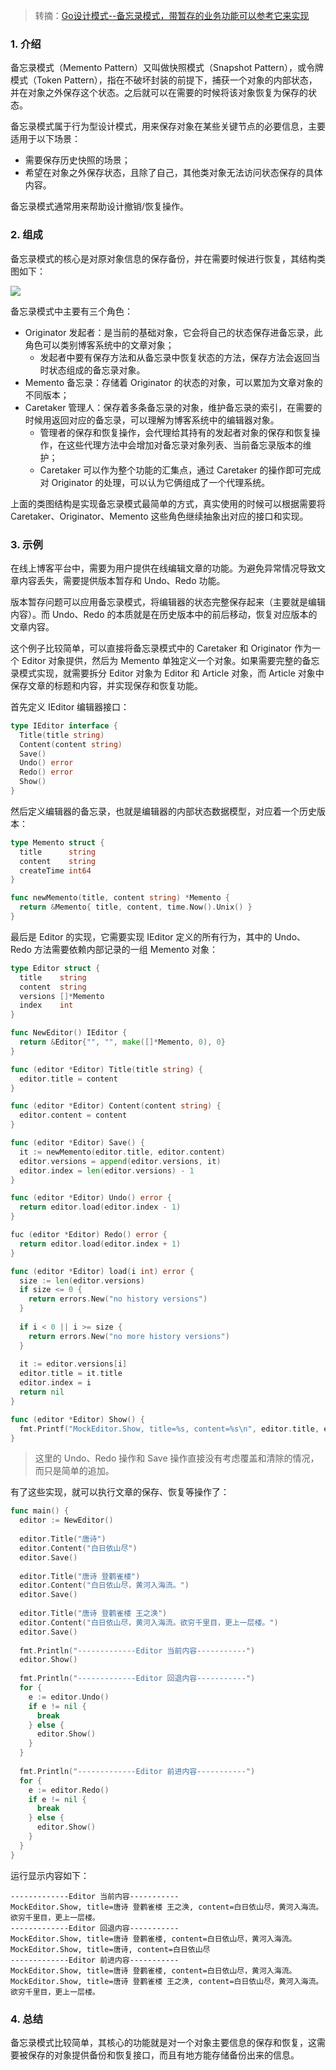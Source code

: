 > 转摘：[Go设计模式--备忘录模式，带暂存的业务功能可以参考它来实现](https://mp.weixin.qq.com/s/RikZAeI2Pic4vYwVNh4HnA)

### 1. 介绍

备忘录模式（Memento Pattern）又叫做快照模式（Snapshot Pattern），或令牌模式（Token Pattern），指在不破坏封装的前提下，捕获一个对象的内部状态，并在对象之外保存这个状态。之后就可以在需要的时候将该对象恢复为保存的状态。

备忘录模式属于行为型设计模式，用来保存对象在某些关键节点的必要信息，主要适用于以下场景：

* 需要保存历史快照的场景；
* 希望在对象之外保存状态，且除了自己，其他类对象无法访问状态保存的具体内容。

备忘录模式通常用来帮助设计撤销/恢复操作。

### 2. 组成

备忘录模式的核心是对原对象信息的保存备份，并在需要时候进行恢复，其结构类图如下：

![](https://cnd.qiniu.lin07ux.cn/markdown/3a6fb8b326fca8221f6c42d1377d0fd1.jpg)

备忘录模式中主要有三个角色：

* Originator 发起者：是当前的基础对象，它会将自己的状态保存进备忘录，此角色可以类别博客系统中的文章对象；
    * 发起者中要有保存方法和从备忘录中恢复状态的方法，保存方法会返回当时状态组成的备忘录对象。
* Memento 备忘录：存储着 Originator 的状态的对象，可以累加为文章对象的不同版本；
* Caretaker 管理人：保存着多条备忘录的对象，维护备忘录的索引，在需要的时候用返回对应的备忘录，可以理解为博客系统中的编辑器对象。
    * 管理者的保存和恢复操作，会代理给其持有的发起者对象的保存和恢复操作，在这些代理方法中会增加对备忘录对象列表、当前备忘录版本的维护；
    * Caretaker 可以作为整个功能的汇集点，通过 Caretaker 的操作即可完成对 Originator 的处理，可以认为它俩组成了一个代理系统。

上面的类图结构是实现备忘录模式最简单的方式，真实使用的时候可以根据需要将 Caretaker、Originator、Memento 这些角色继续抽象出对应的接口和实现。

### 3. 示例

在线上博客平台中，需要为用户提供在线编辑文章的功能。为避免异常情况导致文章内容丢失，需要提供版本暂存和 Undo、Redo 功能。

版本暂存问题可以应用备忘录模式，将编辑器的状态完整保存起来（主要就是编辑内容）。而 Undo、Redo 的本质就是在历史版本中的前后移动，恢复对应版本的文章内容。

这个例子比较简单，可以直接将备忘录模式中的 Caretaker 和 Originator 作为一个 Editor 对象提供，然后为 Memento 单独定义一个对象。如果需要完整的备忘录模式实现，就需要拆分 Editor 对象为 Editor 和 Article 对象，而 Article 对象中保存文章的标题和内容，并实现保存和恢复功能。

首先定义 IEditor 编辑器接口：

```go
type IEditor interface {
  Title(title string)
  Content(content string)
  Save()
  Undo() error
  Redo() error
  Show()
}
```

然后定义编辑器的备忘录，也就是编辑器的内部状态数据模型，对应着一个历史版本：

```go
type Memento struct {
  title      string
  content    string
  createTime int64
}

func newMemento(title, content string) *Memento {
  return &Memento{ title, content, time.Now().Unix() }
}
```

最后是 Editor 的实现，它需要实现 IEditor 定义的所有行为，其中的 Undo、Redo 方法需要依赖内部记录的一组 Memento 对象：

```go
type Editor struct {
  title    string
  content  string
  versions []*Memento
  index    int
}

func NewEditor() IEditor {
  return &Editor{"", "", make([]*Memento, 0), 0}
}

func (editor *Editor) Title(title string) {
  editor.title = content
}

func (editor *Editor) Content(content string) {
  editor.content = content
}

func (editor *Editor) Save() {
  it := newMemento(editor.title, editor.content)
  editor.versions = append(editor.versions, it)
  editor.index = len(editor.versions) - 1
}

func (editor *Editor) Undo() error {
  return editor.load(editor.index - 1)
}

fuc (editor *Editor) Redo() error {
  return editor.load(editor.index + 1)
}

func (editor *Editor) load(i int) error {
  size := len(editor.versions)
  if size <= 0 {
    return errors.New("no history versions")
  }
  
  if i < 0 || i >= size {
    return errors.New("no more history versions")
  }
  
  it := editor.versions[i]
  editor.title = it.title
  editor.index = i
  return nil
}

func (editor *Editor) Show() {
  fmt.Printf("MockEditor.Show, title=%s, content=%s\n", editor.title, editor.content)
}
```

> 这里的 Undo、Redo 操作和 Save 操作直接没有考虑覆盖和清除的情况，而只是简单的追加。

有了这些实现，就可以执行文章的保存、恢复等操作了：

```go
func main() {
  editor := NewEditor()
  
  editor.Title("唐诗")
  editor.Content("白日依山尽")
  editor.Save()
  
  editor.Title("唐诗 登鹳雀楼")
  editor.Content("白日依山尽，黄河入海流。")
  editor.Save()
  
  editor.Title("唐诗 登鹳雀楼 王之涣")
  editor.Content("白日依山尽，黄河入海流。欲穷千里目，更上一层楼。")
  editor.Save()
  
  fmt.Println("-------------Editor 当前内容-----------")
  editor.Show()
  
  fmt.Println("-------------Editor 回退内容-----------")
  for {
    e := editor.Undo()
    if e != nil {
      break
    } else {
      editor.Show()
    }
  }
  
  fmt.Println("-------------Editor 前进内容-----------")
  for {
    e := editor.Redo()
    if e != nil {
      break
    } else {
      editor.Show()
    }
  }
}
```

运行显示内容如下：

```text
-------------Editor 当前内容-----------
MockEditor.Show, title=唐诗 登鹳雀楼 王之涣, content=白日依山尽，黄河入海流。欲穷千里目，更上一层楼。
-------------Editor 回退内容-----------
MockEditor.Show, title=唐诗 登鹳雀楼, content=白日依山尽，黄河入海流。
MockEditor.Show, title=唐诗, content=白日依山尽
-------------Editor 前进内容-----------
MockEditor.Show, title=唐诗 登鹳雀楼, content=白日依山尽，黄河入海流。
MockEditor.Show, title=唐诗 登鹳雀楼 王之涣, content=白日依山尽，黄河入海流。欲穷千里目，更上一层楼。
```

### 4. 总结

备忘录模式比较简单，其核心的功能就是对一个对象主要信息的保存和恢复，这需要被保存的对象提供备份和恢复接口，而且有地方能存储备份出来的信息。
